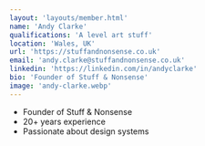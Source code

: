 ```yaml
---
layout: 'layouts/member.html'
name: 'Andy Clarke'
qualifications: 'A level art stuff'
location: 'Wales, UK'
url: 'https://stuffandnonsense.co.uk'
email: 'andy.clarke@stuffandnonsense.co.uk'
linkedin: 'https://linkedin.com/in/andyclarke'
bio: 'Founder of Stuff & Nonsense'
image: 'andy-clarke.webp'
---
```


- Founder of Stuff & Nonsense
- 20+ years experience
- Passionate about design systems